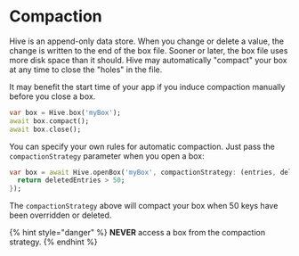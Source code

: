 # Compaction

Hive is an append-only data store. When you change or delete a value, the change is written to the end of the box file. Sooner or later, the box file uses more disk space than it should. Hive may automatically "compact" your box at any time to close the "holes" in the file.

It may benefit the start time of your app if you induce compaction manually before you close a box.

```dart
var box = Hive.box('myBox');
await box.compact();
await box.close();
```

You can specify your own rules for automatic compaction. Just pass the `compactionStrategy` parameter when you open a box:

```dart
var box = await Hive.openBox('myBox', compactionStrategy: (entries, deletedEntries) {
  return deletedEntries > 50;
});
```

The `compactionStrategy` above will compact your box when 50 keys have been overridden or deleted.

{% hint style="danger" %}
**NEVER** access a box from the compaction strategy.
{% endhint %}

